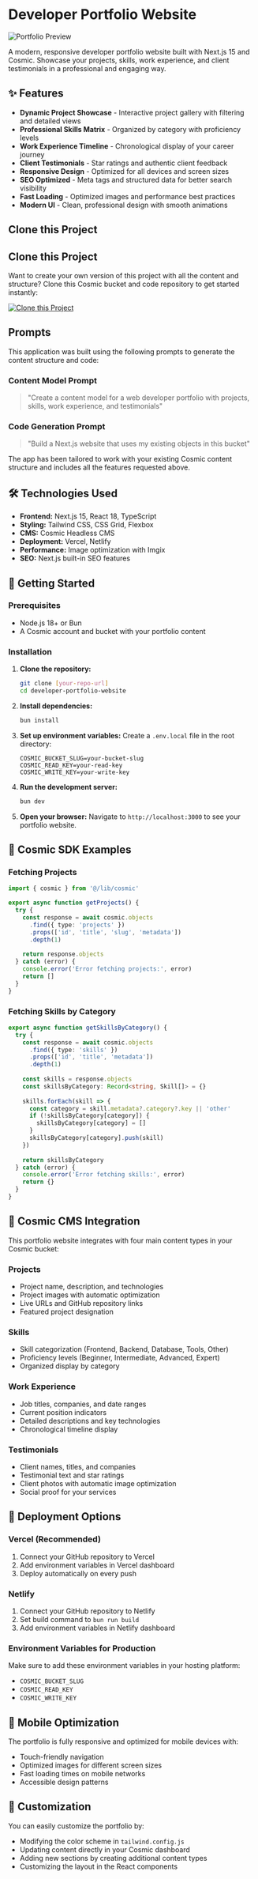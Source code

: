 # Developer Portfolio Website

![Portfolio Preview](https://imgix.cosmicjs.com/7341e850-8202-11f0-b0ac-f12686cb9ade-photo-1556742049-0cfed4f6a45d-1756160748170.jpg?w=1200&h=300&fit=crop&auto=format,compress)

A modern, responsive developer portfolio website built with Next.js 15 and Cosmic. Showcase your projects, skills, work experience, and client testimonials in a professional and engaging way.

## ✨ Features

- **Dynamic Project Showcase** - Interactive project gallery with filtering and detailed views
- **Professional Skills Matrix** - Organized by category with proficiency levels
- **Work Experience Timeline** - Chronological display of your career journey
- **Client Testimonials** - Star ratings and authentic client feedback
- **Responsive Design** - Optimized for all devices and screen sizes
- **SEO Optimized** - Meta tags and structured data for better search visibility
- **Fast Loading** - Optimized images and performance best practices
- **Modern UI** - Clean, professional design with smooth animations

## Clone this Project

## Clone this Project

Want to create your own version of this project with all the content and structure? Clone this Cosmic bucket and code repository to get started instantly:

[![Clone this Project](https://img.shields.io/badge/Clone%20this%20Project-29abe2?style=for-the-badge&logo=cosmic&logoColor=white)](https://app.cosmicjs.com/projects/new?clone_bucket=68ace25b04ea77b1e31e5675&clone_repository=68ace42304ea77b1e31e569b)

## Prompts

This application was built using the following prompts to generate the content structure and code:

### Content Model Prompt

> "Create a content model for a web developer portfolio with projects, skills, work experience, and testimonials"

### Code Generation Prompt

> "Build a Next.js website that uses my existing objects in this bucket"

The app has been tailored to work with your existing Cosmic content structure and includes all the features requested above.

## 🛠️ Technologies Used

- **Frontend:** Next.js 15, React 18, TypeScript
- **Styling:** Tailwind CSS, CSS Grid, Flexbox
- **CMS:** Cosmic Headless CMS
- **Deployment:** Vercel, Netlify
- **Performance:** Image optimization with Imgix
- **SEO:** Next.js built-in SEO features

## 🚀 Getting Started

### Prerequisites

- Node.js 18+ or Bun
- A Cosmic account and bucket with your portfolio content

### Installation

1. **Clone the repository:**
   ```bash
   git clone [your-repo-url]
   cd developer-portfolio-website
   ```

2. **Install dependencies:**
   ```bash
   bun install
   ```

3. **Set up environment variables:**
   Create a `.env.local` file in the root directory:
   ```env
   COSMIC_BUCKET_SLUG=your-bucket-slug
   COSMIC_READ_KEY=your-read-key
   COSMIC_WRITE_KEY=your-write-key
   ```

4. **Run the development server:**
   ```bash
   bun dev
   ```

5. **Open your browser:**
   Navigate to `http://localhost:3000` to see your portfolio website.

## 📡 Cosmic SDK Examples

### Fetching Projects
```typescript
import { cosmic } from '@/lib/cosmic'

export async function getProjects() {
  try {
    const response = await cosmic.objects
      .find({ type: 'projects' })
      .props(['id', 'title', 'slug', 'metadata'])
      .depth(1)
    
    return response.objects
  } catch (error) {
    console.error('Error fetching projects:', error)
    return []
  }
}
```

### Fetching Skills by Category
```typescript
export async function getSkillsByCategory() {
  try {
    const response = await cosmic.objects
      .find({ type: 'skills' })
      .props(['id', 'title', 'metadata'])
      .depth(1)
    
    const skills = response.objects
    const skillsByCategory: Record<string, Skill[]> = {}
    
    skills.forEach(skill => {
      const category = skill.metadata?.category?.key || 'other'
      if (!skillsByCategory[category]) {
        skillsByCategory[category] = []
      }
      skillsByCategory[category].push(skill)
    })
    
    return skillsByCategory
  } catch (error) {
    console.error('Error fetching skills:', error)
    return {}
  }
}
```

## 🎨 Cosmic CMS Integration

This portfolio website integrates with four main content types in your Cosmic bucket:

### Projects
- Project name, description, and technologies
- Project images with automatic optimization
- Live URLs and GitHub repository links
- Featured project designation

### Skills
- Skill categorization (Frontend, Backend, Database, Tools, Other)
- Proficiency levels (Beginner, Intermediate, Advanced, Expert)
- Organized display by category

### Work Experience
- Job titles, companies, and date ranges
- Current position indicators
- Detailed descriptions and key technologies
- Chronological timeline display

### Testimonials
- Client names, titles, and companies
- Testimonial text and star ratings
- Client photos with automatic image optimization
- Social proof for your services

## 🚀 Deployment Options

### Vercel (Recommended)
1. Connect your GitHub repository to Vercel
2. Add environment variables in Vercel dashboard
3. Deploy automatically on every push

### Netlify
1. Connect your GitHub repository to Netlify
2. Set build command to `bun run build`
3. Add environment variables in Netlify dashboard

### Environment Variables for Production
Make sure to add these environment variables in your hosting platform:
- `COSMIC_BUCKET_SLUG`
- `COSMIC_READ_KEY`
- `COSMIC_WRITE_KEY`

## 📱 Mobile Optimization

The portfolio is fully responsive and optimized for mobile devices with:
- Touch-friendly navigation
- Optimized images for different screen sizes
- Fast loading times on mobile networks
- Accessible design patterns

## 🔧 Customization

You can easily customize the portfolio by:
- Modifying the color scheme in `tailwind.config.js`
- Updating content directly in your Cosmic dashboard
- Adding new sections by creating additional content types
- Customizing the layout in the React components

<!-- README_END -->